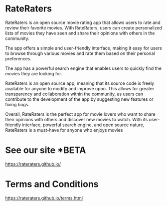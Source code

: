 # RateRaters
RateRaters is an open source movie rating app that allows users to rate and review their favorite movies. With RateRaters, users can create personalized lists of movies they have seen and share their opinions with others in the community.

The app offers a simple and user-friendly interface, making it easy for users to browse through various movies and rate them based on their personal preferences.

The app has a powerful search engine that enables users to quickly find the movies they are looking for.

RateRaters is an open source app, meaning that its source code is freely available for anyone to modify and improve upon. This allows for greater transparency and collaboration within the community, as users can contribute to the development of the app by suggesting new features or fixing bugs.

Overall, RateRaters is the perfect app for movie lovers who want to share their opinions with others and discover new movies to watch. With its user-friendly interface, powerful search engine, and open source nature, RateRaters is a must-have for anyone who enjoys movies
 
# See our site *BETA
https://rateraters.github.io/

# Terms and Conditions
https://rateraters.github.io/terms.html
